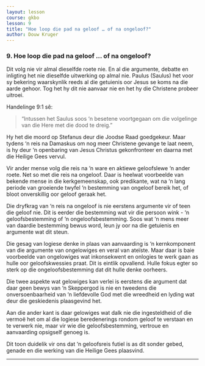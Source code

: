 ```yaml
---
layout: lesson
course: gkbo
lesson: 9
title: "Hoe loop die pad na geloof … of na ongeloof?"
author: Douw Kruger
---
```


### 9. Hoe loop die pad na geloof … of na ongeloof?
Dit volg nie vir almal dieselfde roete nie. En al die argumente, debatte en inligting het nie dieselfde uitwerking op almal nie. Paulus (Saulus) het voor sy bekering waarskynlik reeds al die getuienis oor Jesus se koms na die aarde gehoor. Tog het hy dit nie aanvaar nie en het hy die Christene probeer uitroei.

Handelinge 9:1 sê:  
> “Intussen het Saulus soos ‘n besetene voortgegaan om die volgelinge van die Here met die dood te dreig.”

Hy het die moord op Stefanus deur die Joodse Raad goedgekeur. Maar tydens ‘n reis na Damaskus om nog meer Christene gevange te laat neem, is hy deur ‘n openbaring van Jesus Christus gekonfronteer en daarna met die Heilige Gees vervul.

Vir ander mense volg die reis na ’n ware en aktiewe geloofslewe ‘n ander roete. Net so met die reis na ongeloof. Daar is heelwat voorbeelde van bekende mense in die kerkgemeenskap, ook predikante, wat na ‘n lang periode van groeiende twyfel ‘n bestemming van ongeloof bereik het, of bloot onverskillig oor geloof geraak het.

Die dryfkrag van ‘n reis na ongeloof is nie eerstens argumente vir of teen die geloof nie. Dit is eerder die bestemming wat vir die persoon wink - ‘n geloofsbestemming of ‘n ongeloofsbestemming. Soos wat ‘n mens meer van daardie bestemming bewus word, leun jy oor na die getuienis en argumente wat dit steun.

Die gesag van logiese denke in plaas van aanvaarding is ‘n kernkomponent van die argumente van ongelowiges en veral van ateïste. Maar daar is baie voorbeelde van ongelowiges wat inkonsekwent en onlogies te werk gaan as hulle oor geloofskwessies praat. Dit is eintlik opvallend. Hulle fokus egter so sterk op die ongeloofsbestemming dat dit hulle denke oorheers.

Die twee aspekte wat gelowiges kan verlei is eerstens die argument dat daar geen bewys van ‘n Skeppergod is nie en tweedens die onversoenbaarheid van ‘n liefdevolle God met die wreedheid en lyding wat deur die geskiedenis plaasgevind het.

Aan die ander kant is daar gelowiges wat dalk nie die ingesteldheid of die vermoë het om al die logiese beredenerings rondom geloof te verstaan en te verwerk nie, maar vir wie die geloofsbestemming, vertroue en aanvaarding opsigself genoeg is.

Dit toon duidelik vir ons dat ‘n geloofsreis futiel is as dit sonder gebed, genade en die werking van die Heilige Gees plaasvind.

---
